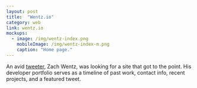 ```yaml
---
layout: post
title:  "Wentz.io"
category: web
link: wentz.io
mockups:
  - image: /img/wentz-index.png
    mobileImage: /img/wentz-index-m.png
    caption: "Home page."
---
```

An avid [tweeter](https://twitter.com/wentz__), Zach Wentz, was looking for a site that got to the point. His developer portfolio serves as a timeline of past work, contact info, recent projects, and a featured tweet.